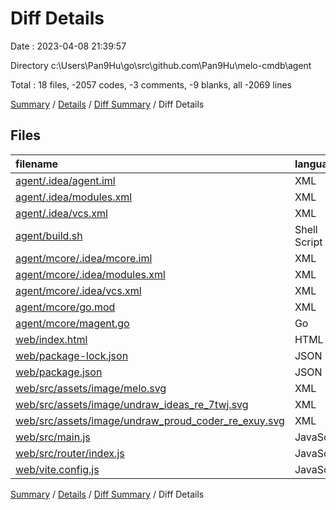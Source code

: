 # Diff Details

Date : 2023-04-08 21:39:57

Directory c:\\Users\\Pan9Hu\\go\\src\\github.com\\Pan9Hu\\melo-cmdb\\agent

Total : 18 files,  -2057 codes, -3 comments, -9 blanks, all -2069 lines

[Summary](results.md) / [Details](details.md) / [Diff Summary](diff.md) / Diff Details

## Files
| filename | language | code | comment | blank | total |
| :--- | :--- | ---: | ---: | ---: | ---: |
| [agent/.idea/agent.iml](/agent/.idea/agent.iml) | XML | 9 | 0 | 0 | 9 |
| [agent/.idea/modules.xml](/agent/.idea/modules.xml) | XML | 8 | 0 | 0 | 8 |
| [agent/.idea/vcs.xml](/agent/.idea/vcs.xml) | XML | 6 | 0 | 0 | 6 |
| [agent/build.sh](/agent/build.sh) | Shell Script | 9 | 1 | 5 | 15 |
| [agent/mcore/.idea/mcore.iml](/agent/mcore/.idea/mcore.iml) | XML | 9 | 0 | 0 | 9 |
| [agent/mcore/.idea/modules.xml](/agent/mcore/.idea/modules.xml) | XML | 8 | 0 | 0 | 8 |
| [agent/mcore/.idea/vcs.xml](/agent/mcore/.idea/vcs.xml) | XML | 6 | 0 | 0 | 6 |
| [agent/mcore/go.mod](/agent/mcore/go.mod) | XML | 2 | 0 | 2 | 4 |
| [agent/mcore/magent.go](/agent/mcore/magent.go) | Go | 7 | 0 | 3 | 10 |
| [web/index.html](/web/index.html) | HTML | -65 | 0 | -1 | -66 |
| [web/package-lock.json](/web/package-lock.json) | JSON | -1,878 | 0 | -1 | -1,879 |
| [web/package.json](/web/package.json) | JSON | -24 | 0 | -1 | -25 |
| [web/src/assets/image/melo.svg](/web/src/assets/image/melo.svg) | XML | -1 | 0 | 0 | -1 |
| [web/src/assets/image/undraw_ideas_re_7twj.svg](/web/src/assets/image/undraw_ideas_re_7twj.svg) | XML | -1 | 0 | 0 | -1 |
| [web/src/assets/image/undraw_proud_coder_re_exuy.svg](/web/src/assets/image/undraw_proud_coder_re_exuy.svg) | XML | -1 | 0 | 0 | -1 |
| [web/src/main.js](/web/src/main.js) | JavaScript | -28 | -4 | -8 | -40 |
| [web/src/router/index.js](/web/src/router/index.js) | JavaScript | -100 | 0 | -3 | -103 |
| [web/vite.config.js](/web/vite.config.js) | JavaScript | -23 | 0 | -5 | -28 |

[Summary](results.md) / [Details](details.md) / [Diff Summary](diff.md) / Diff Details
